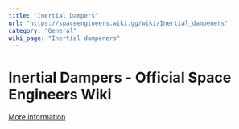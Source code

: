 ```yaml
---
title: "Inertial Dampers"
url: "https://spaceengineers.wiki.gg/wiki/Inertial_dampeners"
category: "General"
wiki_page: "Inertial dampeners"
---
```


# Inertial Dampers - Official Space Engineers Wiki

[More information](https://www.indie.io/privacy-policy)